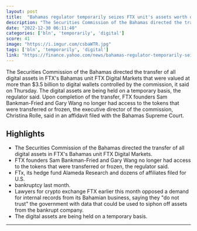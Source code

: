```yaml
---
layout: post
title:  "Bahamas regulator temporarily seizes FTX unit's assets worth over $3.5 bln"
description: "The Securities Commission of the Bahamas directed the transfer of all digital assets in FTX's Bahamas unit FTX Digital Markets  that were valued at more than $3.5 billion to digital wallets controlled by the commission, it said on Thursday.  The digital assets are being held on a temporary basis, the regulator said.  Upon completion of the transfer, FTX founders Sam Bankman-Fried and Gary Wang no longer had access to the tokens that were transferred or frozen, the executive director of the commission, Christina Rolle, said in an affidavit filed with the Bahamas Supreme Court."
date: "2022-12-30 06:11:40"
categories: ['bln', 'temporarily', 'digital']
score: 41
image: "https://i.imgur.com/csbaWTR.jpg"
tags: ['bln', 'temporarily', 'digital']
link: "https://finance.yahoo.com/news/bahamas-regulator-temporarily-seizes-ftx-011800947.html"
---
```


The Securities Commission of the Bahamas directed the transfer of all digital assets in FTX's Bahamas unit FTX Digital Markets  that were valued at more than $3.5 billion to digital wallets controlled by the commission, it said on Thursday.  The digital assets are being held on a temporary basis, the regulator said.  Upon completion of the transfer, FTX founders Sam Bankman-Fried and Gary Wang no longer had access to the tokens that were transferred or frozen, the executive director of the commission, Christina Rolle, said in an affidavit filed with the Bahamas Supreme Court.

## Highlights

- The Securities Commission of the Bahamas directed the transfer of all digital assets in FTX's Bahamas unit FTX Digital Markets.
- FTX founders Sam Bankman-Fried and Gary Wang no longer had access to the tokens that were transferred or frozen, the regulator said.
- FTx, its hedge fund Alameda Research and dozens of affiliates filed for U.S.
- bankruptcy last month.
- Lawyers for crypto exchange FTX earlier this month opposed a demand for internal records from its Bahamian business, saying they "do not trust" the government with data that could be used to siphon off assets from the bankrupt company.
- The digital assets are being held on a temporary basis.

---
